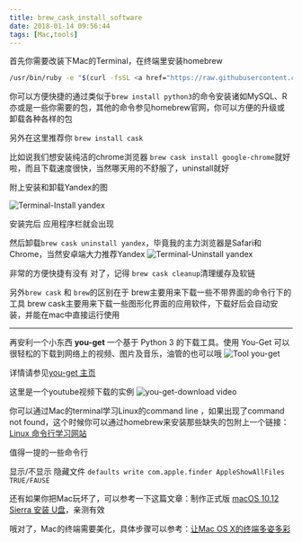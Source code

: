 ```yaml
---
title: brew_cask_install_software
date: 2018-01-14 09:56:44
tags: [Mac,tools]
---
```


首先你需要改装下Mac的Terminal，在终端里安装homebrew

``` bash
/usr/bin/ruby -e "$(curl -fsSL <a href="https://raw.githubusercontent.com/Homebrew/install/master/install"
```

你可以方便快捷的通过类似于`brew install python3`的命令安装诸如MySQL、R亦或是一些你需要的包，其他的命令参见homebrew官网，你可以方便的升级或卸载各种各样的包

另外在这里推荐你 `brew install cask`

比如说我们想安装纯洁的chrome浏览器 `brew cask install google-chrome`就好啦，而且下载速度很快，当然哪天用的不舒服了，uninstall就好

附上安装和卸载Yandex的图

![Terminal-Install yandex](165839nk1c2bqgw4qqbcab.png)

安装完后 应用程序栏就会出现

然后卸载`brew cask uninstall yandex`，毕竟我的主力浏览器是Safari和Chrome，当然安卓端大力推荐Yandex
![Terminal-Uninstall yandex](170054cxxdqoz7ozo5xzc7.png)

非常的方便快捷有没有
对了，记得 `brew cask cleanup`清理缓存及软链

另外`brew cask` 和 `brew`的区别在于 brew主要用来下载一些不带界面的命令行下的工具
brew cask主要用来下载一些图形化界面的应用软件，下载好后会自动安装，并能在mac中直接运行使用

- - -

再安利一个小东西 **you-get**
一个基于 Python 3 的下载工具。使用 You-Get 可以很轻松的下载到网络上的视频、图片及音乐，油管的也可以哦
![Tool you-get](171135m4zaax6ardkp4aka.png)

详情请参见[you-get 主页](https://you-get.org/)

这里是一个youtube视频下载的实例
![you-get-download video](246E39B3-6EF5-4066-AB16-ACDC94FC4948.png)

你可以通过Mac的terminal学习Linux的command line ，如果出现了command not found，这个时候你可以通过homebrew来安装那些缺失的包附上一个链接：[Linux 命令行学习网站](https://billie66.github.io/TLCL/book/)

值得一提的一些命令行

显示/不显示 隐藏文件 `defaults write com.apple.finder AppleShowAllFiles TRUE/FAUSE`

还有如果你把Mac玩坏了，可以参考一下这篇文章：制作正式版 [macOS 10.12 Sierra 安装 U盘](http://www.jianshu.com/p/a1851d7deee8)，亲测有效

哦对了，Mac的终端需要美化，具体步骤可以参考：[让Mac OS X的终端多姿多彩](http://linfan.info/blog/2012/02/27/colorful-terminal-in-mac/)

